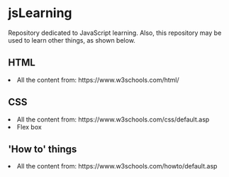 # jsLearning
Repository dedicated to JavaScript learning.
Also, this repository may be used to learn other things, as shown below. 
<h2> HTML </h2>
<li> All the content from: https://www.w3schools.com/html/ </li>
<h2> CSS </h2>
<li> All the content from: https://www.w3schools.com/css/default.asp </li>
<li> Flex box </li>
<h2> 'How to' things </h2>
<li> All the content from: https://www.w3schools.com/howto/default.asp </li>
